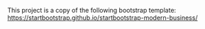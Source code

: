This project is a copy of the following bootstrap template: https://startbootstrap.github.io/startbootstrap-modern-business/ 
